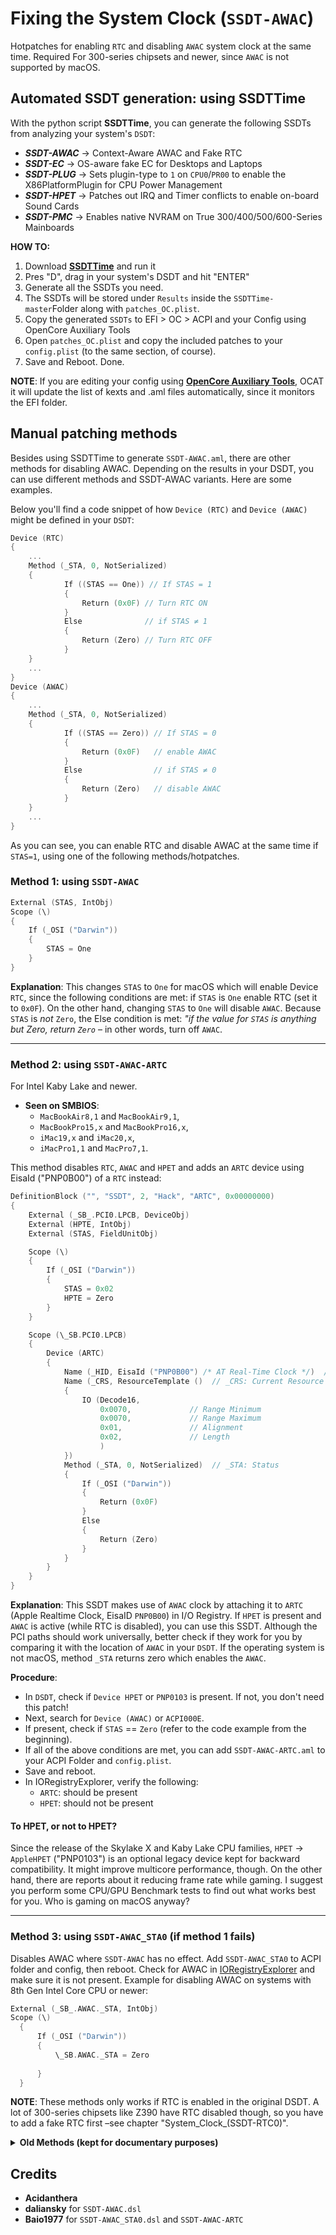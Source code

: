 # Fixing the System Clock (`SSDT-AWAC`)

Hotpatches for enabling `RTC` and disabling `AWAC` system clock at the same time. Required For 300-series chipsets and newer, since `AWAC` is not supported by macOS.

## Automated SSDT generation: using SSDTTime
With the python script **SSDTTime**, you can generate the following SSDTs from analyzing your system's `DSDT`:

* ***SSDT-AWAC*** &rarr; Context-Aware AWAC and Fake RTC
* ***SSDT-EC*** &rarr; OS-aware fake EC for Desktops and Laptops
* ***SSDT-PLUG*** &rarr; Sets plugin-type to `1` on `CPU0`/`PR00` to enable the X86PlatformPlugin for CPU Power Management
* ***SSDT-HPET*** &rarr; Patches out IRQ and Timer conflicts to enable on-board Sound Cards
* ***SSDT-PMC*** &rarr; Enables native NVRAM on True 300/400/500/600-Series Mainboards

**HOW TO:**

1. Download [**SSDTTime**](https://github.com/corpnewt/SSDTTime) and run it
2. Pres "D", drag in your system's DSDT and hit "ENTER"
3. Generate all the SSDTs you need.
4. The SSDTs will be stored under `Results` inside the `SSDTTime-master`Folder along with `patches_OC.plist`.
5. Copy the generated `SSDTs` to EFI > OC > ACPI and your Config using OpenCore Auxiliary Tools
6. Open `patches_OC.plist` and copy the included patches to your `config.plist` (to the same section, of course).
7. Save and Reboot. Done. 

**NOTE**: If you are editing your config using [**OpenCore Auxiliary Tools**](https://github.com/ic005k/QtOpenCoreConfig/releases), OCAT it will update the list of kexts and .aml files automatically, since it monitors the EFI folder.

## Manual patching methods
Besides using SSDTTime to generate `SSDT-AWAC.aml`, there are other methods for disabling AWAC. Depending on the results in your DSDT, you can use different methods and SSDT-AWAC variants. Here are some examples.

Below you'll find a code snippet of how `Device (RTC)` and `Device (AWAC)` might be defined in your `DSDT`:

```swift
Device (RTC)
{
    ...
    Method (_STA, 0, NotSerialized)
    {
            If ((STAS == One)) // If STAS = 1
            {
                Return (0x0F) // Turn RTC ON
            }
            Else 			  // if STAS ≠ 1
            {
                Return (Zero) // Turn RTC OFF
            }
    }
    ...
}
Device (AWAC)
{
    ...
    Method (_STA, 0, NotSerialized)
    {
            If ((STAS == Zero))	// If STAS = 0
            {
                Return (0x0F) 	// enable AWAC
            }
            Else				// if STAS ≠ 0
            {
                Return (Zero)	// disable AWAC
            }
    }
    ...
}
```
As you can see, you can enable RTC and disable AWAC at the same time if `STAS=1`, using one of the following methods/hotpatches.

### Method 1: using `SSDT-AWAC`
```Swift
External (STAS, IntObj)
Scope (\)
{
    If (_OSI ("Darwin"))
    {
        STAS = One
    }
}
``` 
**Explanation**: This changes `STAS` to `One` for macOS which will enable Device `RTC`, since the following conditions are met: if `STAS` is `One` enable RTC (set it to `0x0F`). On the other hand, changing `STAS` to `One` will disable `AWAC`. Because `STAS` is *not* `Zero`, the Else condition is met: *"if the value for `STAS` is anything but Zero, return `Zero`* – in other words, turn off `AWAC`.
___

### Method 2: using `SSDT-AWAC-ARTC`

For Intel Kaby Lake and newer.

- **Seen on SMBIOS**: 
	- `MacBookAir8,1` and `MacBookAir9,1`, 
	- `MacBookPro15,x` and `MacBookPro16,x`,
	- `iMac19,x` and `iMac20,x`, 
	- `iMacPro1,1` and `MacPro7,1`. 

This method disables `RTC`, `AWAC` and `HPET` and adds an `ARTC` device using EisaId ("PNP0B00") of a `RTC` instead:

```Swift
DefinitionBlock ("", "SSDT", 2, "Hack", "ARTC", 0x00000000)
{
    External (_SB_.PCI0.LPCB, DeviceObj)
    External (HPTE, IntObj)
    External (STAS, FieldUnitObj)

    Scope (\)
    {
        If (_OSI ("Darwin"))
        {
            STAS = 0x02
            HPTE = Zero
        }
    }

    Scope (\_SB.PCI0.LPCB)
    {
        Device (ARTC)
        {
            Name (_HID, EisaId ("PNP0B00") /* AT Real-Time Clock */)  // _HID: Hardware ID
            Name (_CRS, ResourceTemplate ()  // _CRS: Current Resource Settings
            {
                IO (Decode16,
                    0x0070,             // Range Minimum
                    0x0070,             // Range Maximum
                    0x01,               // Alignment
                    0x02,               // Length
                    )
            })
            Method (_STA, 0, NotSerialized)  // _STA: Status
            {
                If (_OSI ("Darwin"))
                {
                    Return (0x0F)
                }
                Else
                {
                    Return (Zero)
                }
            }
        }
    }
}
``` 
**Explanation**: This SSDT makes use of `AWAC` clock by attaching it to `ARTC` (Apple Realtime Clock, EisaID `PNP0B00`) in I/O Registry. If `HPET` is present and `AWAC` is active (while RTC is disabled), you can use this SSDT. Although the PCI paths should work universally, better check if they work for you by comparing it with the location of `AWAC` in your `DSDT`. If the operating system is not macOS, method `_STA` returns zero which enables the `AWAC`.

**Procedure**: 

- In `DSDT`, check if `Device HPET` or `PNP0103` is present. If not, you don't need this patch!
- Next, search for `Device (AWAC)` or `ACPI000E`. 
- If present, check if `STAS` == `Zero` (refer to the code example from the beginning).
- If all of the above conditions are met, you can add `SSDT-AWAC-ARTC.aml` to your ACPI Folder and `config.plist`.
- Save and reboot. 
- In IORegistryExplorer, verify the following:
	-  `ARTC`: should be present
	-  `HPET`: should not be present

#### To HPET, or not to HPET?
Since the release of the Skylake X and Kaby Lake CPU families, `HPET` &rarr; `AppleHPET` ("PNP0103") is an optional legacy device kept for backward compatibility. It might improve multicore performance, though. On the other hand, there are reports about it reducing frame rate while gaming. I suggest you perform some CPU/GPU Benchmark tests to find out what works best for you. Who is gaming on macOS anyway?
___

### Method 3: using `SSDT-AWAC_STA0` (if method 1 fails)
Disables AWAC where `SSDT-AWAC` has no effect. Add `SSDT-AWAC_STA0` to ACPI folder and config, then reboot. Check for AWAC in [IORegistryExplorer](https://github.com/utopia-team/IORegistryExplorer/releases) and make sure it is not present. Example for disabling AWAC on systems with 8th Gen Intel Core CPU or newer:

```Swift
External (_SB_.AWAC._STA, IntObj)
Scope (\)
  {
      If (_OSI ("Darwin"))
      {
          \_SB.AWAC._STA = Zero
          
      }
  }
```
**NOTE**: These methods only works if RTC is enabled in the original DSDT. A lot of 300-series chipsets like Z390 have RTC disabled though, so you have to add a fake RTC first –see chapter "System_Clock_(SSDT-RTC0)".

<details>
<summary><strong>Old Methods (kept for documentary purposes)</strong></summary>

# Binary Name Change

## Description

The method described in this article is not a renaming of `Device` or `Method` in the usual sense, but a binary renaming to enable or disable a device.

## Risks

ACPI binary renaming may affect other systems when OC is introduced to other systems.

## Example

Let's take the example of enabling `HPET`. We want it to return `0x0F` for `_STA`.

Binary renaming.

**Find**: `00 A0 08 48 50` "Note: `00` = `{`; `A0` = `If` ......  
**Replace**: `00 A4 0A 0F A3` `Note: `00` = `{`; `A4 0A 0F` = `Return(0x0F)`; `A3` = `Noop` for completing the number of bytes`

- Original Code:

  ```Swift
    Method (_STA, 0, NotSerialized)
    {
        If (HPTE)
        {
            Return (0x0F)
        }
        Return (Zero)
    }
  ```

- Code after name change:

  ```Swift
    Method (_STA, 0, NotSerialized)
    {
          Return (0x0F)
          Noop
          TE** ()
          Return (Zero)
    }
  ```

	**Explanation**: There is an obvious error after renaming, but this error is not harmful. First, the contents after `Return (0x0F)` will not be executed. Second, the error is located inside `{}` and does not affect the rest of the content.

	As a practical matter, we should ensure the integrity of the renamed syntax as much as possible. Here is the complete `Find`, `Replace` data:
  
  **Find**:`00 A0 08 48 50 54 45 A4 0A 0F A4 00`  
  **Replace**: `00 A4 0A 0F A3 A3 A3 A3 A3 A3 A3 A3 A3 A3 `
  
  Complete `Replace` post-code:
  
  ```Swift
    Method (_STA, 0, NotSerialized)
    Return (0x0F)
        Return (0x0F)
        Noop
        Noop
        Noop
        Noop
        Noop
        Noop
        Noop
        Noop
    }
  ```

## Request

- ***ACPI*** original file

  The `Find` binary file must be the ***ACPI*** original file, which cannot have been modified or saved by any software, i.e. it must be the original binary file provided by the machine.

- `Find` uniqueness, correctness

   There is only one number of `Find`, **unless** we intend to perform the same `Find` and `Replace` operations on multiple locations.

   **Special Note**: Any rewriting of a piece of code to find confirmed binary data from it is highly implausible!

- Number of `Replace` bytes

  The number of `Find`, `Replace` bytes must be equal. For example, if `Find` is 10 bytes, then `Replace` is also 10 bytes. If `Replace` is less than 10 bytes, use `A3` (null operation) to make up for it.

## `Find` Data lookup method

Usually, you can open the same `ACPI` file with binary software (e.g. `010 Editor`) and `MaciASL.app`, and `Find` the relevant content in binary data and text, and observe the context, so you can quickly determine the `Find` data.

## `Replace` content

When `Find` is stated in the Requirements, (any rewriting of a piece of code to find confirmed binary data from it is highly implausible)! However, `Replace` can do this. Following the example above, we write a piece of code.

```Swift
    DefinitionBlock ("", "SSDT", 2, "hack", "111", 0)
    {
        Method (_STA, 0, NotSerialized)
        {
            Return (0x0F)
        }
    }
```

After compiling and opening with binary software, I found: `XX ... 5F 53 54 41 00 A4 0A 0F`, where `A4 0A 0F` is `Return (0x0F)`.

Note: `Replace` content should follow the ACPI specification and ASL language requirements.

## Caution

Updating BIOS may cause the name change to be invalid. The higher the number of `Find` & `Replace` bytes, the higher the possibility of failure.

### Attachment: TP-W530 Disable BAT1

**Find**: `00 A0 4F 04 5C 48 38 44 52`  
**Replace**: `00 A4 00 A3 A3 A3 A3 A3 A3 A3`

- Original code

  ```Swift
    Method (_STA, 0, NotSerialized)
    {
          If (\H8DR)
          {
              If (HB1A)
              {
              ...
    }
  ```

- Code after name change

  ```Swift
    Method (_STA, 0, NotSerialized)
    {
          Return (Zero)
          Noop
          Noop
          Noop
          Noop
          Noop
          Noop
          If (HB1A)
          ...
    }
  ```

# Preset variable method

## Description

- The **preset variables method** is to preassign values to some variables of ACPI (type `Name` and type `FieldUnitObj`) for the purpose of initialization. [Although these variables are assigned at the time of definition, they are not changed until `Method` calls them.
- Fixing these variables within `Scope (\)` through a third-party patch file can achieve the patching effect we expect.

## Risks

- The `variable` being fixed may exist in multiple places, and fixing it may affect other components while achieving our desired effect.
- The corrected `variable` may come from hardware information that can only be read but not written. This situation requires a combination of **binary renaming** and **SSDT patch**. It should be noted that it may not be possible to recover the renamed `variable` when the OC boots another system. See **Example 4**.

### Example 1

A device _STA Original.

```Swift
Method (_STA, 0, NotSerialized)
{
    ECTP (Zero)
    If ((SDS1 == 0x07))
    {
        Return (0x0F)
    }
    Return (Zero)
}
```

We need to disable this device for some reason, and for that purpose `_STA` should return `Zero`. From the original text, we can see that as long as `SDS1` is not equal to `0x07`. Using the **prefix variable method**, we can do the following.

```Swift
Scope (\)
{
    External (SDS1, FieldUnitObj)
    If (_OSI ("Darwin"))
    {
        SDS1 = 0
    }
}
```
 
### Example 2

When using the I2C patch, you may need to enable `GPIO`. See ***SSDT-OCGPI0-GPEN*** of the OCI2C-GPIO Patch.

An original article.

```Swift
Method (_STA, 0, NotSerialized)
{
    If ((GPEN == Zero))
    {
        Return (Zero)
    }
    Return (0x0F)
}
```

As you can see from the original, `GPIO` can be enabled as long as `GPEN` is not equal to `0`. Using the **prefix variable method** as follows.

```Swift
External(GPEN, FieldUnitObj)
Scope (\)
{
    If (_OSI ("Darwin"))
    {
        GPEN = 1
    }
}
```
### Example 3

When the `variable` is a read-only type, the solution is as follows.

- Change the name of the original `variable`.
- Redefine a `variable` with the same name in the patch file

E.g., an original

```Swift
OperationRegion (PNVA, SystemMemory, PNVB, PNVL)
Field (PNVA, AnyAcc, Lock, Preserve)
{
    ...
    IM01, 8,
    ...
}
...
If ((IM01 == 0x02))
{
    ...
}
```

Actual case `IM01` is not equal to 0x02, { ...} cannot be executed. To correct the error, **Binary rename** and **SSDT patch** are used.

**rename**: `IM01` rename `XM01`

```text
Find: 49 4D 30 31 08
Replace: 58 4D 30 31 08
```

**Patch**.

```Swift
Name (IM01, 0x02)
If (_OSI ("Darwin"))
{
    ...
}
Else
{
      IM01 = XM01 /* Same path as the original ACPI variable */
}
```
### Example 4

Change the enable bit of the device state using the assignment of the device's original `_STA` method (Method) referenced as `IntObj` to it.

Example of how this method can be used

```Swift
Method (_STA, 0, NotSerialized)
{
    If ((XXXX == Zero))
    {
        Return (Zero)
    }
    Return (0x0F)
}

Method (_STA, 0, NotSerialized)
{
    Return (0x0F)
}

Name (_STA, 0x0F)

```
It can be seen that the above example of `_STA` method only contains  the enable bit to return the device state and the enable bit returned according to the conditions, if you want to not use the rename and change the conditions of the preset variables in the custom SSDT can be directly referenced to `_STA` method as `IntObj`

Example of operation to disable a device:

```Swift
External (_SB_.PCI0.XXXX._STA, IntObj)

\_SB.PCI0.XXXX._STA = Zero 

```
Please refer to **ASL Language Fundamentals** for the details of the `_STA` method's enable bit setting. 

The main reason why this method works in practice is that in the ACPI specification the `_STA` method has a higher priority than `_INI _ADR _HID` in the OSPM module for device state evaluation and initialization and the return value of `_STA` itself is an integer `Integer`.

An example of an operation that does not use this method:

```Swift
Method (_STA, 0, NotSerialized)
{
    ECTP (Zero)
    If (XXXX == One)
    {
        Return (0x0F)
    {
    
    Return (Zero)
}

Method (_STA, 0, NotSerialized)
{
    ^^^^GFX0.CLKF = 0x03
    Return (Zero)
}
```
From the above example, we can see that the original `_STA` method contains other operations `Method call ECTP (Zero)` and `Assignment operation ^^^GFX0.CLKF = 0x03`, in addition to setting the conditional device state enable bit.
Using this method will result in an error (non-ACPI Error) by invalidating other references and operations in the original `_STA` method

**Risk**: `XM01` may not be recovered when OC boots other systems.
</details>

## Credits
- **Acidanthera**
- **daliansky** for `SSDT-AWAC.dsl`
- **Baio1977** for `SSDT-AWAC_STA0.dsl` and `SSDT-AWAC-ARTC`

